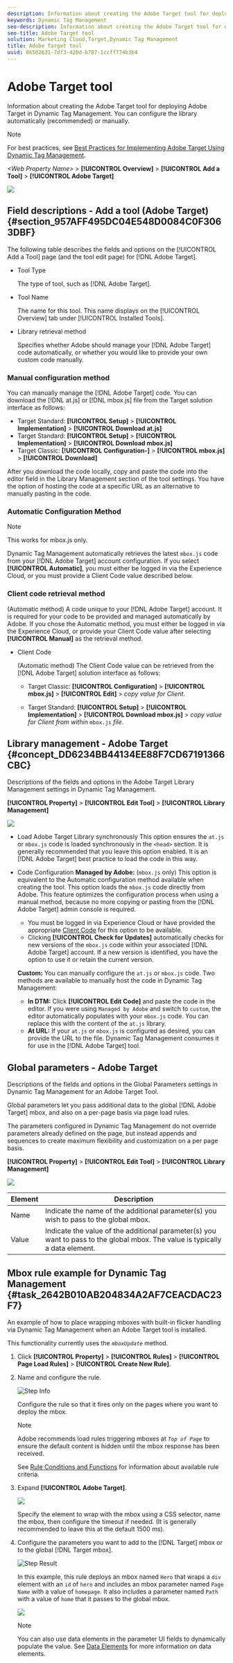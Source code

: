 ```yaml
---
description: Information about creating the Adobe Target tool for deploying Adobe Target in Dynamic Tag Management. You can configure the library automatically (recommended) or manually.
keywords: Dynamic Tag Management
seo-description: Information about creating the Adobe Target tool for deploying Adobe Target in Dynamic Tag Management. You can configure the library automatically (recommended) or manually.
seo-title: Adobe Target tool
solution: Marketing Cloud,Target,Dynamic Tag Management
title: Adobe Target tool
uuid: 06562631-7df3-420d-b787-1ccff774b3b4
---
```


# Adobe Target tool

Information about creating the Adobe Target tool for deploying Adobe Target in Dynamic Tag Management. You can configure the library automatically (recommended) or manually.

>[!NOTE]
>
>For best practices, see [Best Practices for Implementing Adobe Target Using Dynamic Tag Management](https://docs.adobe.com/content/help/en/dtm/implementing/overview.html).

*&lt;Web Property Name&gt;* > **[!UICONTROL Overview]** > **[!UICONTROL Add a Tool]** > **[!UICONTROL Adobe Target]**

![](assets/target_tool.png)

## Field descriptions - Add a tool (Adobe Target) {#section_957AFF495DC04E548D0084C0F3063DBF}

The following table describes the fields and options on the [!UICONTROL Add a Tool] page (and the tool edit page) for [!DNL Adobe Target].

* Tool Type
  
  The type of tool, such as [!DNL Adobe Target].

* Tool Name
  
  The name for this tool. This name displays on the [!UICONTROL Overview] tab under [!UICONTROL Installed Tools].

* Library retrieval method
  
  Specifies whether Adobe should manage your [!DNL Adobe Target] code automatically, or whether you would like to provide your own custom code manually.

### Manual configuration method

You can manually manage the [!DNL Adobe Target] code. You can download the [!DNL at.js] or [!DNL mbox.js] file from the Target solution interface as follows:

* Target Standard: **[!UICONTROL Setup]** > **[!UICONTROL Implementation]** > **[!UICONTROL Download at.js]**
* Target Standard: **[!UICONTROL Setup]** > **[!UICONTROL Implementation]** > **[!UICONTROL Download mbox.js]**
* Target Classic: **[!UICONTROL Configuration-]** > **[!UICONTROL mbox.js]** > **[!UICONTROL Download]**

After you download the code locally, copy and paste the code into the editor field in the Library Management section of the tool settings. You have the option of hosting the code at a specific URL as an alternative to manually pasting in the code.

### Automatic Configuration Method

>[!NOTE]
>
>This works for mbox.js only.

Dynamic Tag Management automatically retrieves the latest `mbox.js` code from your [!DNL Adobe Target] account configuration. If you select **[!UICONTROL Automatic]**, you must either be logged in via the Experience Cloud, or you must provide a Client Code value described below.

### Client code retrieval method

(Automatic method) A code unique to your [!DNL Adobe Target] account. It is required for your code to be provided and managed automatically by Adobe. If you chose the Automatic method, you must either be logged in via the Experience Cloud, or provide your Client Code value after selecting **[!UICONTROL Manual]** as the retrieval method.

* Client Code

  (Automatic method) The Client Code value can be retrieved from the [!DNL Adobe Target] solution interface as follows:

    * Target Classic: **[!UICONTROL Configuration]** > **[!UICONTROL mbox.js]** > **[!UICONTROL Edit]** > *copy value for Client*.

    * Target Standard: **[!UICONTROL Setup]** > **[!UICONTROL Implementation]** > **[!UICONTROL Download mbox.js]** > *copy value for Client from within* `mbox.js` *file*.

## Library management - Adobe Target {#concept_DD6234BB44134EE88F7CD67191366CBC}

Descriptions of the fields and options in the Adobe Target Library Management settings in Dynamic Tag Management.

<!--
target_library_management.xml
-->

<!--
<p>TAGS for ditamap </p>
-->

**[!UICONTROL Property]** > **[!UICONTROL Edit Tool]** > **[!UICONTROL Library Management]**

![](assets/target_library.png)

* Load Adobe Target Library synchronously
  This option ensures the `at.js` or `mbox.js` code is loaded synchronously in the `<head>` section. It is generally recommended that you leave this option enabled. It is an [!DNL Adobe Target] best practice to load the code in this way.
* Code Configuration
  **Managed by Adobe:** (`mbox.js` only) This option is equivalent to the Automatic configuration method available when creating the tool. This option loads the `mbox.js` code directly from Adobe.
  This feature optimizes the configuration process when using a manual method, because no more copying or pasting from the [!DNL Adobe Target] admin console is required.
   * You must be logged in via Experience Cloud or have provided the appropriate [Client Code](../tools-reference/target.md#section_957AFF495DC04E548D0084C0F3063DBF) for this option to be available.
   * Clicking **[!UICONTROL Check for Updates]** automatically checks for new versions of the `mbox.js` code within your associated [!DNL Adobe Target] account. If a new version is identified, you have the option to use it or retain the current version.

  **Custom:** You can manually configure the `at.js` or `mbox.js` code. Two methods are available to manually host the code in Dynamic Tag Management:

    * **In DTM:** Click **[!UICONTROL Edit Code]** and paste the code in the editor. If you were using `Managed by Adobe` and switch to `custom`, the editor automatically populates with your `mbox.js` code. You can replace this with the content of the  `at.js` library.
    * **At URL:** If your `at.js` or `mbox.js` is configured as desired, you can provide the URL to the file. Dynamic Tag Management consumes it for use in the [!DNL Adobe Target] tool.

## Global parameters - Adobe Target

Descriptions of the fields and options in the Global Parameters settings in Dynamic Tag Management for an Adobe Target Tool.

<!--
target_global_params.xml
-->

Global parameters let you pass additional data to the global [!DNL Adobe Target] mbox, and also on a per-page basis via page load rules.

The parameters configured in Dynamic Tag Management do not override parameters already defined on the page, but instead appends and sequences to create maximum flexibility and customization on a per page basis.

**[!UICONTROL Property]** > **[!UICONTROL Edit Tool]** > **[!UICONTROL Library Management]**

![](assets/target_global.png)

|Element|Description|
|---|---|
|Name|Indicate the name of the additional parameter(s) you wish to pass to the global mbox.|
|Value|Indicate the value of the additional parameter(s) you want to pass to the global mbox. The value is typically a data element.|

## Mbox rule example for Dynamic Tag Management {#task_2642B010AB204834A2AF7CEACDAC23F7}

An example of how to place wrapping mboxes with built-in flicker handling via Dynamic Tag Management when an Adobe Target tool is installed.

<!--
t_target_example.xml
-->

This functionality currently uses the *`mboxUpdate`* method.

1. Click **[!UICONTROL Property]** > **[!UICONTROL Rules]** > **[!UICONTROL Page Load Rules]** > **[!UICONTROL Create New Rule]**.
1. Name and configure the rule.

   ![Step Info](assets/target_example_1.png)

   Configure the rule so that it fires only on the pages where you want to deploy the mbox.

   >[!NOTE]
   >
   >Adobe recommends load rules triggering mboxes at *`Top of Page`* to ensure the default content is hidden until the mbox response has been received.

   See [Rule Conditions and Functions](../managing-resources/rules.md#reference_662A7B7D177C46C98980CD317A7A8861) for information about available rule criteria.

1. Expand **[!UICONTROL Adobe Target]**.

   ![](assets/target_example_2.png)

   Specify the element to wrap with the mbox using a CSS selector, name the mbox, then configure the timeout if needed. (It is generally recommended to leave this at the default 1500 ms).

1. Configure the parameters you want to add to the [!DNL Target] mbox or to the global [!DNL Target mbox].

   ![Step Result](assets/target_example_3.png)

   In this example, this rule deploys an mbox named `Hero` that wraps a `div` element with an `id` of `hero` and includes an mbox parameter named `Page Name` with a value of `homepage`. It also includes a parameter named `Path` with a value of `home` that it passes to the global mbox.

   ![](assets/target_example_4.png)

   >[!NOTE]
   >
   >You can also use data elements in the parameter UI fields to dynamically populate the value. See [Data Elements](../managing-resources/data-elements.md#concept_8A4591BD0F4241B6925D976482C43CD2) for more information on data elements.
